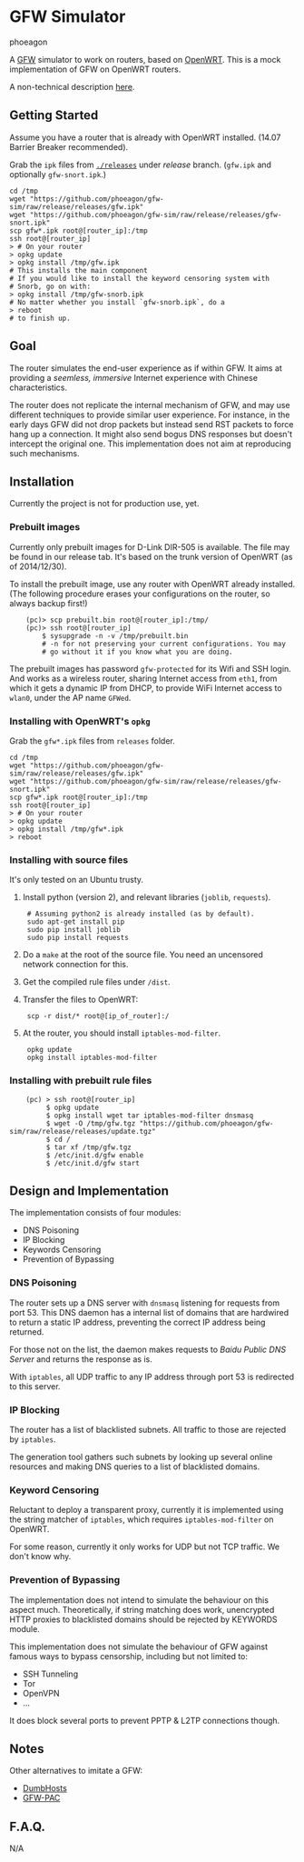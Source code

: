 GFW Simulator
=======================
phoeagon

A [GFW](http://en.wikipedia.org/wiki/Golden_Shield_Project)
simulator to work on routers, based on [OpenWRT](http://openwrt.org).
This is a mock implementation of GFW on OpenWRT routers.

A non-technical description [here](http://fqrouter.info).

## Getting Started

Assume you have a router that is already with OpenWRT installed. (14.07
Barrier Breaker recommended).

Grab the `ipk` files from 
[`./releases`](https://github.com/phoeagon/gfw-sim/tree/release/releases)
under *release* branch. (`gfw.ipk` and optionally `gfw-snort.ipk`.)

	cd /tmp
	wget "https://github.com/phoeagon/gfw-sim/raw/release/releases/gfw.ipk"
	wget "https://github.com/phoeagon/gfw-sim/raw/release/releases/gfw-snort.ipk"
	scp gfw*.ipk root@[router_ip]:/tmp
	ssh root@[router_ip]
	> # On your router
	> opkg update
	> opkg install /tmp/gfw.ipk
	# This installs the main component
	# If you would like to install the keyword censoring system with
	# Snorb, go on with:
	> opkg install /tmp/gfw-snorb.ipk
	# No matter whether you install `gfw-snorb.ipk`, do a
	> reboot
	# to finish up.


## Goal

The router simulates the end-user experience as if within GFW. It aims at
providing a *seemless, immersive* Internet experience with Chinese
characteristics.

The router does not replicate the internal mechanism of GFW, and may use
different techniques to provide similar user experience. For instance,
in the early days GFW did not drop packets but instead send RST packets to
force hang up a connection. It might also send bogus DNS responses but doesn't
intercept the original one. This implementation does not aim at reproducing
such mechanisms.

## Installation

Currently the project is not for production use, yet.

### Prebuilt images

Currently only prebuilt images for D-Link DIR-505 is available. The file
may be found in our release tab. It's based on the trunk version of 
OpenWRT (as of 2014/12/30).

To install the prebuilt image, use any router with OpenWRT already installed.
(The following procedure erases your configurations on the router, so always
backup first!)

		(pc)> scp prebuilt.bin root@[router_ip]:/tmp/
		(pc)> ssh root@[router_ip]
			$ sysupgrade -n -v /tmp/prebuilt.bin
			# -n for not preserving your current configurations. You may
			# go without it if you know what you are doing.

The prebuilt images has password `gfw-protected` for its Wifi and SSH login.
And works as a wireless router, sharing Internet access from `eth1`, from which
it gets a dynamic IP from DHCP, to provide WiFi Internet access to `wlan0`, under
the AP name `GFWed`.

### Installing with OpenWRT's `opkg`

Grab the `gfw*.ipk` files from `releases` folder.

	cd /tmp
	wget "https://github.com/phoeagon/gfw-sim/raw/release/releases/gfw.ipk"
	wget "https://github.com/phoeagon/gfw-sim/raw/release/releases/gfw-snort.ipk"
	scp gfw*.ipk root@[router_ip]:/tmp
	ssh root@[router_ip]
	> # On your router
	> opkg update
	> opkg install /tmp/gfw*.ipk
	> reboot		

### Installing with source files

It's only tested on an Ubuntu trusty.

1. Install python (version 2), and relevant libraries (`joblib`, `requests`).

		# Assuming python2 is already installed (as by default).
		sudo apt-get install pip
		sudo pip install joblib
		sudo pip install requests

2. Do a `make` at the root of the source file. You need an uncensored network
connection for this.

3. Get the compiled rule files under `/dist`.

4. Transfer the files to OpenWRT:

		scp -r dist/* root@[ip_of_router]:/

5. At the router, you should install `iptables-mod-filter`.

		opkg update
		opkg install iptables-mod-filter


### Installing with prebuilt rule files

		(pc) > ssh root@[router_ip]
			 $ opkg update
			 $ opkg install wget tar iptables-mod-filter dnsmasq
			 $ wget -O /tmp/gfw.tgz "https://github.com/phoeagon/gfw-sim/raw/release/releases/update.tgz"
			 $ cd /
			 $ tar xf /tmp/gfw.tgz
			 $ /etc/init.d/gfw enable
			 $ /etc/init.d/gfw start

## Design and Implementation

The implementation consists of four modules:

+ DNS Poisoning
+ IP Blocking
+ Keywords Censoring
+ Prevention of Bypassing

### DNS Poisoning

The router sets up a DNS server with `dnsmasq` listening for requests from port
53. This DNS daemon has a internal list of domains that are hardwired to return
a static IP address, preventing the correct IP address being returned.

For those not on the list, the daemon makes requests to *Baidu Public DNS Server* and returns the response as is.

With `iptables`, all UDP traffic to any IP address through port 53 is redirected to this server.

### IP Blocking

The router has a list of blacklisted subnets. All traffic to those are rejected
by `iptables`.

The generation tool gathers such subnets by looking up several online resources and making DNS queries to a list of blacklisted domains.

### Keyword Censoring

Reluctant to deploy a transparent proxy, currently it is implemented using
the string matcher of `iptables`, which requires `iptables-mod-filter` on
OpenWRT.

For some reason, currently it only works for UDP but not TCP traffic. We
don't know why.

### Prevention of Bypassing

The implementation does not intend to simulate the behaviour on this aspect
much. Theoretically, if string matching does work, unencrypted HTTP proxies to
blacklisted domains should be rejected by KEYWORDS module.

This implementation does not simulate the behaviour of GFW against famous
ways to bypass censorship, including but not limited to:

+ SSH Tunneling
+ Tor
+ OpenVPN
+ ...

It does block several ports to prevent PPTP & L2TP connections though.

## Notes

Other alternatives to imitate a GFW:

+ [DumbHosts](https://github.com/phoeagon/dumbhosts)
+ [GFW-PAC](https://github.com/phoeagon/gfw-pac)

## F.A.Q.

N/A
